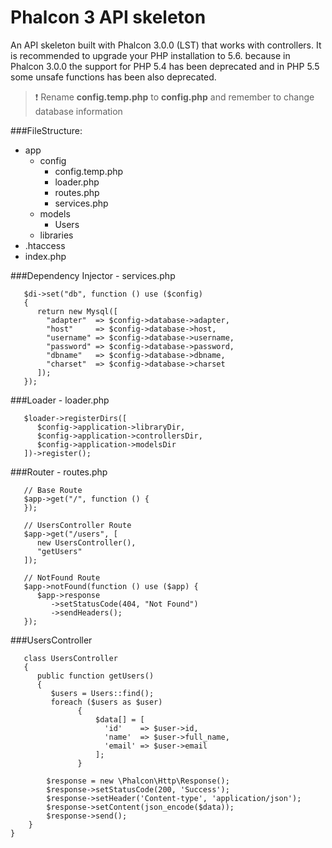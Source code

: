 # Phalcon 3 API skeleton
An API skeleton built with Phalcon 3.0.0 (LST) that works with controllers. It is recommended to upgrade your PHP installation to 5.6. because in Phalcon 3.0.0 the support for PHP 5.4 has been deprecated and in PHP 5.5 some unsafe functions has been also deprecated. 

> :exclamation: Rename **config.temp.php** to **config.php** and remember to change database information

###FileStructure:

* app
    * config
        * config.temp.php
        * loader.php
        * routes.php
        * services.php
    * models
        * Users
    * libraries
* .htaccess
* index.php


###Dependency Injector - services.php
```
   $di->set("db", function () use ($config)
   {
      return new Mysql([
        "adapter"  => $config->database->adapter,
        "host"     => $config->database->host,
        "username" => $config->database->username,
        "password" => $config->database->password,
        "dbname"   => $config->database->dbname,
        "charset"  => $config->database->charset
      ]);
   });
```
###Loader - loader.php
```
   $loader->registerDirs([
      $config->application->libraryDir,
      $config->application->controllersDir,
      $config->application->modelsDir
   ])->register();
```

###Router - routes.php
```
   // Base Route
   $app->get("/", function () {
   });

   // UsersController Route
   $app->get("/users", [
      new UsersController(),
      "getUsers"
   ]);

   // NotFound Route
   $app->notFound(function () use ($app) {
      $app->response
         ->setStatusCode(404, "Not Found")
         ->sendHeaders();
   });
```

###UsersController
```
   class UsersController
   {
      public function getUsers()
      {
         $users = Users::find();
         foreach ($users as $user)
               {
                   $data[] = [
                     'id'    => $user->id,
                     'name'  => $user->full_name,
                     'email' => $user->email
                   ];
               }
            
        $response = new \Phalcon\Http\Response();
        $response->setStatusCode(200, 'Success');
        $response->setHeader('Content-type', 'application/json');
        $response->setContent(json_encode($data));
        $response->send();
    }
}
```
